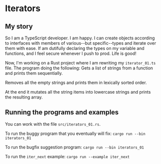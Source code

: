# Iterators

## My story
So I am a TypeScript developer.
I am happy.
I can create objects according to interfaces with members of various--but specific--types and iterate over them with ease.
If am dutifully declaring the types on my variable and functions, and I feel secure whenever I push to prod.
Life is good!

Now, I'm working on a Rust project where I am rewriting my `iterator_01.ts` file.
The program doing the following:
Gets a list of strings from a function and prints them sequentially.

Removes all the empty strings and prints them in lexically sorted order.

At the end it mutates all the string items into lowercase strings and prints the resulting array.

## Running the programs and examples
You can work with the file `src/iterators_01.rs`.

To run the buggy program that you eventually will fix: `cargo run --bin iterators_01`

To run the bugfix suggestion program: `cargo run --bin iterators_01`

To run the `iter_next` example: `cargo run --example iter_next`

